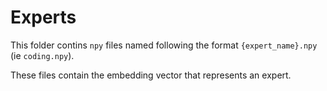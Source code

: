 # Experts
This folder contins `npy` files named following the format `{expert_name}.npy` (ie `coding.npy`).

These files contain the embedding vector that represents an expert.